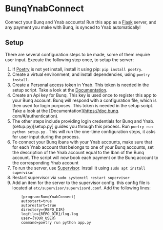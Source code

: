 # BunqYnabConnect

Connect your Bunq and Ynab accounts! Run this app as a
[Flask](https://flask.palletsprojects.com) server, and any payment you make with Bunq, is
synced to Ynab automatically!

## Setup

There are several configuration steps to be made, some of them require user input.
Execute the following step once, to setup the server:

1. If [Poetry](https://python-poetry.org) is not yet install, install it using pip:
   `pip install poetry`.
2. Create a virtual environment, and install dependencies, using `poetry install`.
3. Create a Personal access token in Ynab. This token is needed in the setup script. Take
   a look at the [Documentation](https://api.youneedabudget.com/).
4. Create an Api key for Bunq. This key is used once to register this app to your Bunq
   account. Bunq will respond with a configuration file, which is then used for login
   purposes. This token is needed in the setup script. Take a look at
   the [Documentation](https://doc.bunq. com/#/authentication).
5. The other steps include providing login credentials for Bunq and Ynab.
   (setup.py)[setup.py] guides you through this process. Run `poetry run python setup.py`
   . This will run the one-time configuration steps, it asks for user input during the
   process.
6. To connect your Bunq ibans with your Ynab accounts, make sure that for each Ynab
   account that belongs to one of your Bunq accounts, set the description of the Ynab
   account equal to the Iban of the Bunq account. The script will now book each payment
   on the Bunq account to the corresponding Ynab account
7. To run the server, use [Supervisor](http://supervisord.org/). Install it using 
   `sudo apt install supervisor`
8. Restart supervisor via `sudo systemctl restart supervisor`
9. Add an item for the server to the supervisor config. this config file is located 
   at `etc/supervisor/supervisord.conf`. Add the following lines:
   ```
       [program:BunqYnabConnect]
       autostart=true
       autorestart=true
       directory={REPO_DIR}
       logfile={REPO_DIR}/log.log
       user={YOUR_USER}
       command=poetry run python app.py
   ```